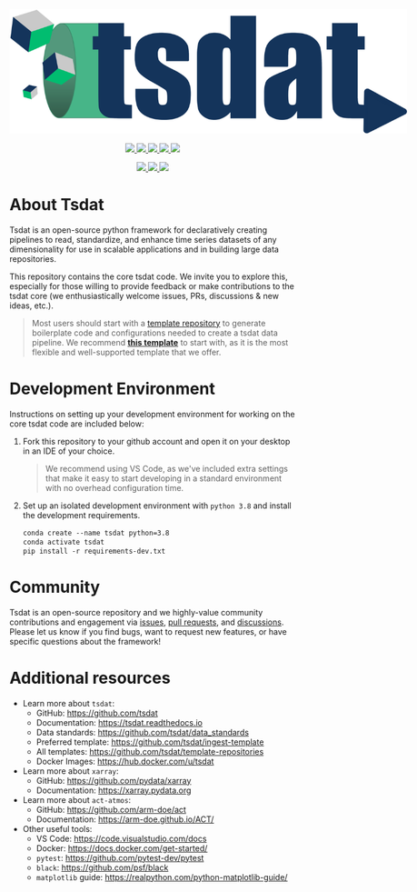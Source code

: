 <p align="center">
   <img src="./docs/source/figures/tsdat_logo.svg" width="700" style="max-width: 700px;">
</p>

<p align="center">
<a href=https://github.com/tsdat/tsdat/actions/workflows/pytest.yml>
    <img src="https://github.com/tsdat/tsdat/actions/workflows/pytest.yml/badge.svg">
</a>
<a href=https://tsdat.readthedocs.io/en/latest/?badge=latest>
    <img src="https://readthedocs.org/projects/tsdat/badge/?version=latest">
</a>
<a href=https://badge.fury.io/py/tsdat>
    <img src="https://badge.fury.io/py/tsdat.svg">
</a>
<a href=https://pepy.tech/project/tsdat>
    <img src="https://pepy.tech/badge/tsdat">
</a>
<a href="https://zenodo.org/badge/latestdoi/306085871">
    <img src="https://zenodo.org/badge/306085871.svg">
</a>
<!-- <a href="https://hub.docker.com/r/tsdat/tsdat-lambda">
    <img src="https://img.shields.io/docker/pulls/tsdat/tsdat-lambda.svg?color=%2327B1FF&logoColor=%234D606E">
</a> -->
</p>
<p align="center">
<a href=https://github.com/psf/black>
    <img src="https://img.shields.io/badge/code%20style-black-000000.svg">
</a>
<a href="https://codecov.io/gh/tsdat/tsdat">
    <img src="https://codecov.io/gh/tsdat/tsdat/branch/main/graph/badge.svg">
</a>
<a href="https://codeclimate.com/github/tsdat/tsdat/maintainability">
    <img src="https://api.codeclimate.com/v1/badges/e82e8c5103f4eb3a5686/maintainability">
</a>
</p>


# About Tsdat

Tsdat is an open-source python framework for declaratively creating pipelines to read,
standardize, and enhance time series datasets of any dimensionality for use in scalable
applications and in building large data repositories.

This repository contains the core tsdat code. We invite you to explore this, especially
for those willing to provide feedback or make contributions to the tsdat core (we
enthusiastically welcome issues, PRs, discussions & new ideas, etc.).

> Most users should start with a [template repository](https://github.com/tsdat/template-repositories)
to generate boilerplate code and configurations needed to create a tsdat data pipeline.
We recommend **[this template](https://github.com/tsdat/pipeline-template)** to start
with, as it is the most flexible and well-supported template that we offer.

# Development Environment

Instructions on setting up your development environment for working on the core tsdat
code are included below:

1. Fork this repository to your github account and open it on your desktop in an IDE of
your choice.
    
    > We recommend using VS Code, as we've included extra settings that make it easy to
    start developing in a standard environment with no overhead configuration time.

2. Set up an isolated development environment with `python 3.8` and install the development
requirements.

    ```
    conda create --name tsdat python=3.8
    conda activate tsdat
    pip install -r requirements-dev.txt
    ```


# Community

Tsdat is an open-source repository and we highly-value community contributions and
engagement via [issues](https://github.com/tsdat/tsdat/issues), 
[pull requests](https://github.com/tsdat/tsdat/pulls), and
[discussions](https://github.com/tsdat/tsdat/discussions). Please let us know if you
find bugs, want to request new features, or have specific questions about the framework!


# Additional resources

- Learn more about `tsdat`:
    - GitHub: https://github.com/tsdat
    - Documentation: https://tsdat.readthedocs.io
    - Data standards: https://github.com/tsdat/data_standards
    - Preferred template: https://github.com/tsdat/ingest-template
    - All templates: https://github.com/tsdat/template-repositories
    - Docker Images: https://hub.docker.com/u/tsdat
- Learn more about `xarray`: 
    - GitHub: https://github.com/pydata/xarray
    - Documentation: https://xarray.pydata.org
- Learn more about `act-atmos`: 
    - GitHub: https://github.com/arm-doe/act
    - Documentation: https://arm-doe.github.io/ACT/
- Other useful tools:
    - VS Code: https://code.visualstudio.com/docs
    - Docker: https://docs.docker.com/get-started/
    - `pytest`: https://github.com/pytest-dev/pytest
    - `black`: https://github.com/psf/black
    - `matplotlib` guide: https://realpython.com/python-matplotlib-guide/
